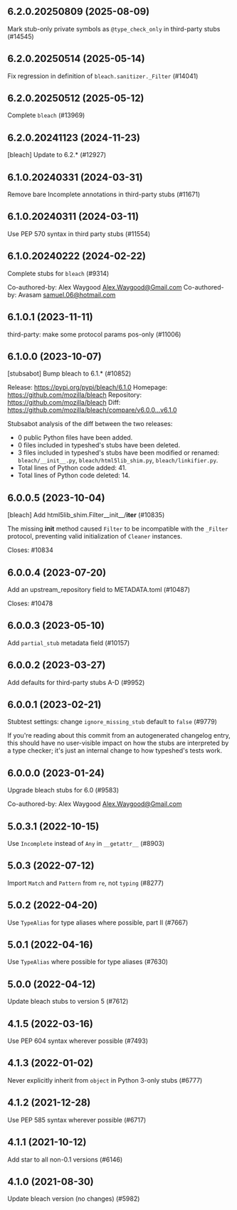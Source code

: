 ## 6.2.0.20250809 (2025-08-09)

Mark stub-only private symbols as `@type_check_only` in third-party stubs (#14545)

## 6.2.0.20250514 (2025-05-14)

Fix regression in definition of `bleach.sanitizer._Filter` (#14041)

## 6.2.0.20250512 (2025-05-12)

Complete `bleach` (#13969)

## 6.2.0.20241123 (2024-11-23)

[bleach] Update to 6.2.* (#12927)

## 6.1.0.20240331 (2024-03-31)

Remove bare Incomplete annotations in third-party stubs (#11671)

## 6.1.0.20240311 (2024-03-11)

Use PEP 570 syntax in third party stubs (#11554)

## 6.1.0.20240222 (2024-02-22)

Complete stubs for `bleach` (#9314)

Co-authored-by: Alex Waygood <Alex.Waygood@Gmail.com>
Co-authored-by: Avasam <samuel.06@hotmail.com>

## 6.1.0.1 (2023-11-11)

third-party: make some protocol params pos-only (#11006)

## 6.1.0.0 (2023-10-07)

[stubsabot] Bump bleach to 6.1.* (#10852)

Release: https://pypi.org/pypi/bleach/6.1.0
Homepage: https://github.com/mozilla/bleach
Repository: https://github.com/mozilla/bleach
Diff: https://github.com/mozilla/bleach/compare/v6.0.0...v6.1.0

Stubsabot analysis of the diff between the two releases:
 - 0 public Python files have been added.
 - 0 files included in typeshed's stubs have been deleted.
 - 3 files included in typeshed's stubs have been modified or renamed: `bleach/__init__.py`, `bleach/html5lib_shim.py`, `bleach/linkifier.py`.
 - Total lines of Python code added: 41.
 - Total lines of Python code deleted: 14.

## 6.0.0.5 (2023-10-04)

[bleach] Add html5lib_shim.Filter__init__/__iter__ (#10835)

The missing __init__ method caused `Filter` to be incompatible
with the `_Filter` protocol, preventing valid initialization of
`Cleaner` instances.

Closes: #10834

## 6.0.0.4 (2023-07-20)

Add an upstream_repository field to METADATA.toml (#10487)

Closes: #10478

## 6.0.0.3 (2023-05-10)

Add `partial_stub` metadata field (#10157)

## 6.0.0.2 (2023-03-27)

Add defaults for third-party stubs A-D (#9952)

## 6.0.0.1 (2023-02-21)

Stubtest settings: change `ignore_missing_stub` default to `false` (#9779)

If you're reading about this commit from an autogenerated changelog entry, this should have no user-visible impact on how the stubs are interpreted by a type checker; it's just an internal change to how typeshed's tests work.

## 6.0.0.0 (2023-01-24)

Upgrade bleach stubs for 6.0 (#9583)

Co-authored-by: Alex Waygood <Alex.Waygood@Gmail.com>

## 5.0.3.1 (2022-10-15)

Use `Incomplete` instead of `Any` in `__getattr__` (#8903)

## 5.0.3 (2022-07-12)

Import `Match` and `Pattern` from `re`, not `typing` (#8277)

## 5.0.2 (2022-04-20)

Use `TypeAlias` for type aliases where possible, part II (#7667)

## 5.0.1 (2022-04-16)

Use `TypeAlias` where possible for type aliases (#7630)

## 5.0.0 (2022-04-12)

Update bleach stubs to version 5 (#7612)

## 4.1.5 (2022-03-16)

Use PEP 604 syntax wherever possible (#7493)

## 4.1.3 (2022-01-02)

Never explicitly inherit from `object` in Python 3-only stubs (#6777)

## 4.1.2 (2021-12-28)

Use PEP 585 syntax wherever possible (#6717)

## 4.1.1 (2021-10-12)

Add star to all non-0.1 versions (#6146)

## 4.1.0 (2021-08-30)

Update bleach version (no changes) (#5982)

